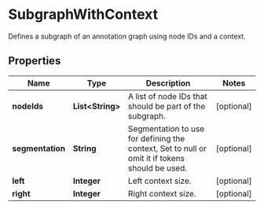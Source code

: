 

# SubgraphWithContext

Defines a subgraph of an annotation graph using node IDs and a context.
## Properties

Name | Type | Description | Notes
------------ | ------------- | ------------- | -------------
**nodeIds** | **List&lt;String&gt;** | A list of node IDs that should be part of the subgraph. |  [optional]
**segmentation** | **String** | Segmentation to use for defining the context, Set to null or omit it if tokens should be used. |  [optional]
**left** | **Integer** | Left context size. |  [optional]
**right** | **Integer** | Right context size. |  [optional]



